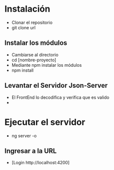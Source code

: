 # Instalación
- Clonar el repositorio
- git clone url
## Instalar los módulos
- Cambiarse al directorio
- cd [nombre-proyecto]
- Mediante npm instalar los módulos
- npm install
## Levantar el Servidor Json-Server
- El FrontEnd lo decodifica y verifica que es valido
- 
# Ejecutar el servidor
- ng server -o

## Ingresar a la URL 
- [Login http://localhost:4200]
